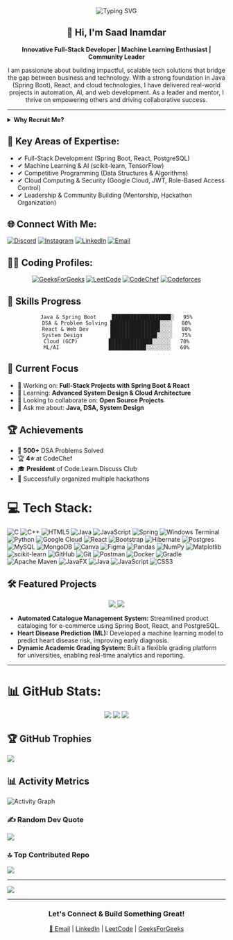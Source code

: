 
<div align="center">
  <img src="https://readme-typing-svg.herokuapp.com?font=Fira+Code&weight=500&size=25&pause=1000&color=3CE0F7&random=false&width=435&lines=Computer+Science+Student+at+JNU;Full-Stack+Developer;Machine+Learning+Enthusiast" alt="Typing SVG" />
</div>

<h2 align="center">👋 Hi, I'm Saad Inamdar</h2>

<p align="center"><b>Innovative Full-Stack Developer | Machine Learning Enthusiast | Community Leader</b></p>

<p align="center">
  I am passionate about building impactful, scalable tech solutions that bridge the gap between business and technology. With a strong foundation in Java (Spring Boot), React, and cloud technologies, I have delivered real-world projects in automation, AI, and web development. As a leader and mentor, I thrive on empowering others and driving collaborative success.
</p>

---

<details>
<summary><b>Why Recruit Me?</b></summary>

- Proven experience in delivering end-to-end software solutions, from ideation to deployment
- Strong leadership as President of the Code.Learn.Discuss (Co.L.D) Club, mentoring 100+ students
- Track record of success in hackathons, open-source, and competitive programming
- Committed to continuous learning and staying ahead in tech trends
</details>

## 🔹 Key Areas of Expertise:
- ✔ Full-Stack Development (Spring Boot, React, PostgreSQL)
- ✔ Machine Learning & AI (scikit-learn, TensorFlow)
- ✔ Competitive Programming (Data Structures & Algorithms)
- ✔ Cloud Computing & Security (Google Cloud, JWT, Role-Based Access Control)
- ✔ Leadership & Community Building (Mentorship, Hackathon Organization)

## 🌐 Connect With Me:
[![Discord](https://img.shields.io/badge/Discord-%237289DA.svg?logo=discord&logoColor=white)](https://discord.gg/saad1268) 
[![Instagram](https://img.shields.io/badge/Instagram-%23E4405F.svg?logo=Instagram&logoColor=white)](https://instagram.com/saad_inamdar789) 
[![LinkedIn](https://img.shields.io/badge/LinkedIn-%230077B5.svg?logo=linkedin&logoColor=white)](https://linkedin.com/in/saad-inamdar789) 
[![Email](https://img.shields.io/badge/Email-D14836?logo=gmail&logoColor=white)](mailto:saadinamdar121@gmail.com)

## 👨‍💻 Coding Profiles:
<div align="center">
  
[![GeeksForGeeks](https://img.shields.io/badge/GeeksforGeeks-298D46?style=for-the-badge&logo=geeksforgeeks&logoColor=white)](https://www.geeksforgeeks.org/user/saadinamdar789/)
[![LeetCode](https://img.shields.io/badge/LeetCode-FFA116?style=for-the-badge&logo=leetcode&logoColor=black)](https://leetcode.com/u/saadinmadar789/)
[![CodeChef](https://img.shields.io/badge/CodeChef-5B4638?style=for-the-badge&logo=codechef&logoColor=white)](https://www.codechef.com/users/saadsa27_soe)
[![Codeforces](https://img.shields.io/badge/Codeforces-445f9d?style=for-the-badge&logo=Codeforces&logoColor=white)](https://codeforces.com/profile/your_profile_here)

<!-- ### 📈 Coding Stats
<p align="center">
  <img src="https://leetcard.jacoblin.cool/saadinmadar789?theme=dark&font=Adamina&ext=heatmap" />
</p> -->

<!-- [![GeeksForGeeks Stats](https://geeks-for-geeks-stats-api-napiyo.vercel.app/?userName=saadinamdar789)](https://www.geeksforgeeks.org/user/saadinamdar789/) -->

</div> 

 ## 💪 Skills Progress
<div align="center">

```text
Java & Spring Boot     ███████████████████░   95%
DSA & Problem Solving ████████████████░░░░   80%
React & Web Dev       ████████████████░░░░   80%
System Design         ███████████████░░░░░   75%
Cloud (GCP)          ██████████████░░░░░░   70%
ML/AI                ████████████░░░░░░░░   60%
```

</div>

## 🎯 Current Focus
- 🔭 Working on: **Full-Stack Projects with Spring Boot & React**
- 🌱 Learning: **Advanced System Design & Cloud Architecture**
- 👯 Looking to collaborate on: **Open Source Projects**
- 💬 Ask me about: **Java, DSA, System Design**

## 🏆 Achievements
- 🌟 **500+** DSA Problems Solved
- 🏆 **4⭐** at CodeChef
- 🎓 **President** of Code.Learn.Discuss Club
- 🚀 Successfully organized multiple hackathons

# 💻 Tech Stack:
![C](https://img.shields.io/badge/c-%2300599C.svg?style=for-the-badge&logo=c&logoColor=white) ![C++](https://img.shields.io/badge/c++-%2300599C.svg?style=for-the-badge&logo=c%2B%2B&logoColor=white) ![HTML5](https://img.shields.io/badge/html5-%23E34F26.svg?style=for-the-badge&logo=html5&logoColor=white) ![Java](https://img.shields.io/badge/java-%23ED8B00.svg?style=for-the-badge&logo=openjdk&logoColor=white) ![JavaScript](https://img.shields.io/badge/javascript-%23323330.svg?style=for-the-badge&logo=javascript&logoColor=%23F7DF1E) ![Spring](https://img.shields.io/badge/spring-%236DB33F.svg?style=for-the-badge&logo=spring&logoColor=white) ![Windows Terminal](https://img.shields.io/badge/Windows%20Terminal-%234D4D4D.svg?style=for-the-badge&logo=windows-terminal&logoColor=white) ![Python](https://img.shields.io/badge/python-3670A0?style=for-the-badge&logo=python&logoColor=ffdd54) ![Google Cloud](https://img.shields.io/badge/GoogleCloud-%234285F4.svg?style=for-the-badge&logo=google-cloud&logoColor=white) ![React](https://img.shields.io/badge/react-%2320232a.svg?style=for-the-badge&logo=react&logoColor=%2361DAFB) ![Bootstrap](https://img.shields.io/badge/bootstrap-%238511FA.svg?style=for-the-badge&logo=bootstrap&logoColor=white) ![Hibernate](https://img.shields.io/badge/Hibernate-59666C?style=for-the-badge&logo=Hibernate&logoColor=white) ![Postgres](https://img.shields.io/badge/postgres-%23316192.svg?style=for-the-badge&logo=postgresql&logoColor=white) ![MySQL](https://img.shields.io/badge/mysql-4479A1.svg?style=for-the-badge&logo=mysql&logoColor=white) ![MongoDB](https://img.shields.io/badge/MongoDB-%234ea94b.svg?style=for-the-badge&logo=mongodb&logoColor=white) ![Canva](https://img.shields.io/badge/Canva-%2300C4CC.svg?style=for-the-badge&logo=Canva&logoColor=white) ![Figma](https://img.shields.io/badge/figma-%23F24E1E.svg?style=for-the-badge&logo=figma&logoColor=white) ![Pandas](https://img.shields.io/badge/pandas-%23150458.svg?style=for-the-badge&logo=pandas&logoColor=white) ![NumPy](https://img.shields.io/badge/numpy-%23013243.svg?style=for-the-badge&logo=numpy&logoColor=white) ![Matplotlib](https://img.shields.io/badge/Matplotlib-%23ffffff.svg?style=for-the-badge&logo=Matplotlib&logoColor=black) ![scikit-learn](https://img.shields.io/badge/scikit--learn-%23F7931E.svg?style=for-the-badge&logo=scikit-learn&logoColor=white) ![GitHub](https://img.shields.io/badge/github-%23121011.svg?style=for-the-badge&logo=github&logoColor=white) ![Git](https://img.shields.io/badge/git-%23F05033.svg?style=for-the-badge&logo=git&logoColor=white) ![Postman](https://img.shields.io/badge/Postman-FF6C37?style=for-the-badge&logo=postman&logoColor=white) ![Docker](https://img.shields.io/badge/docker-%230db7ed.svg?style=for-the-badge&logo=docker&logoColor=white) ![Gradle](https://img.shields.io/badge/Gradle-02303A.svg?style=for-the-badge&logo=Gradle&logoColor=white) ![Apache Maven](https://img.shields.io/badge/Apache%20Maven-C71A36?style=for-the-badge&logo=Apache%20Maven&logoColor=white) ![JavaFX](https://img.shields.io/badge/javafx-%23FF0000.svg?style=for-the-badge&logo=javafx&logoColor=white) ![Java](https://img.shields.io/badge/java-%23ED8B00.svg?style=for-the-badge&logo=openjdk&logoColor=white) ![JavaScript](https://img.shields.io/badge/javascript-%23323330.svg?style=for-the-badge&logo=javascript&logoColor=%23F7DF1E) ![CSS3](https://img.shields.io/badge/css3-%231572B6.svg?style=for-the-badge&logo=css3&logoColor=white)


## 🛠️ Featured Projects
<div align="center">
  <a href="https://github.com/saad-inamdar7890/catalogue">
    <img src="https://github-readme-stats.vercel.app/api/pin/?username=saad-inamdar7890&repo=catalogue&theme=dark" />
  </a>
  <a href="https://github.com/saad-inamdar7890/OOP-Project">
    <img src="https://github-readme-stats.vercel.app/api/pin/?username=saad-inamdar7890&repo=OOP-Project&theme=dark" />
  </a>
</div>

<ul>
  <li><b>Automated Catalogue Management System:</b> Streamlined product cataloging for e-commerce using Spring Boot, React, and PostgreSQL.</li>
  <li><b>Heart Disease Prediction (ML):</b> Developed a machine learning model to predict heart disease risk, improving early diagnosis.</li>
  <li><b>Dynamic Academic Grading System:</b> Built a flexible grading platform for universities, enabling real-time analytics and reporting.</li>
</ul>

---

# 📊 GitHub Stats:
<div align="center">
  
![](https://github-readme-stats.vercel.app/api?username=saad-inamdar7890&theme=dark&hide_border=false&include_all_commits=false&count_private=false)
![](https://github-readme-streak-stats.herokuapp.com/?user=saad-inamdar7890&theme=dark&hide_border=false)
![](https://github-readme-stats.vercel.app/api/top-langs/?username=saad-inamdar7890&theme=dark&hide_border=false&include_all_commits=false&count_private=false&layout=compact)

</div>

## 🏆 GitHub Trophies
![](https://github-profile-trophy.vercel.app/?username=saad-inamdar7890&theme=monokai&no-frame=false&no-bg=true&margin-w=4)

## 📊 Activity Metrics
![Activity Graph](https://github-readme-activity-graph.vercel.app/graph?username=saad-inamdar7890&theme=react-dark&hide_border=true)

### ✍️ Random Dev Quote
![](https://quotes-github-readme.vercel.app/api?type=horizontal&theme=radical)

### 🔝 Top Contributed Repo
![](https://github-contributor-stats.vercel.app/api?username=saad-inamdar7890&limit=5&theme=dark&combine_all_yearly_contributions=true)

---
[![](https://visitcount.itsvg.in/api?id=saad-inamdar7890&icon=0&color=0)](https://visitcount.itsvg.in)


---

<h3 align="center">Let's Connect & Build Something Great!</h3>

<p align="center">
  <a href="mailto:saadinamdar121@gmail.com">📧 Email</a> | <a href="https://linkedin.com/in/saad-inamdar789">LinkedIn</a> | <a href="https://leetcode.com/u/saadinmadar789/">LeetCode</a> | <a href="https://geeksforgeeks.org/user/saadinamdar789/">GeeksForGeeks</a>
</p>

<!-- Resume link (add your resume link below if available) -->
<!-- [View My Resume](https://your-resume-link.com) -->